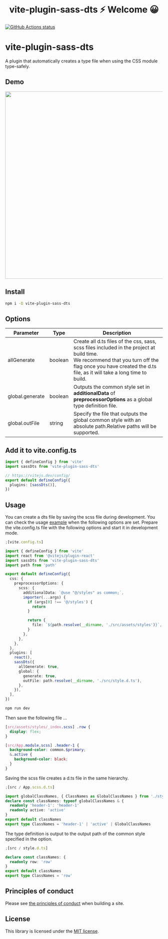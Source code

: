 <h1 align="center">vite-plugin-sass-dts ⚡ Welcome 😀</h1>

<p align="left">
  <a href="https://github.com/actions/setup-node"><img alt="GitHub Actions status" src="https://github.com/activeguild/vite-plugin-sass-dts/workflows/automatic%20release/badge.svg" style="max-width:100%;"></a>
</p>

# vite-plugin-sass-dts

A plugin that automatically creates a type file when using the CSS module type-safely.

## Demo

<img src="https://user-images.githubusercontent.com/39351982/138745772-8b218863-fe28-4573-a86a-fc10a7ab1ac7.gif" width="600" />

## Install

```bash
npm i -D vite-plugin-sass-dts
```

## Options

| Parameter       | Type    | Description                                                                                                                                                                                                       |
| --------------- | ------- | ----------------------------------------------------------------------------------------------------------------------------------------------------------------------------------------------------------------- |
| allGenerate     | boolean | Create all d.ts files of the css, sass, scss files included in the project at build time.<br />We recommend that you turn off the flag once you have created the d.ts file, as it will take a long time to build. |
| global.generate | boolean | Outputs the common style set in <b>additionalData</b> of <b>preprocessorOptions</b> as a global type definition file.                                                                                             |
| global.outFile  | string  | Specify the file that outputs the global common style with an absolute path.Relative paths will be supported.                                                                                                     |

## Add it to vite.config.ts

```ts
import { defineConfig } from 'vite'
import sassDts from 'vite-plugin-sass-dts'

// https://vitejs.dev/config/
export default defineConfig({
  plugins: [sassDts()],
})
```

## Usage

You can create a dts file by saving the scss file during development.
You can check the usage [example](https://github.com/activeguild/vite-plugin-sass-dts/tree/master/example) when the following options are set.
Prepare the vite.config.ts file with the following options and start it in development mode.

```ts
;[vite.config.ts]

import { defineConfig } from 'vite'
import react from '@vitejs/plugin-react'
import sassDts from 'vite-plugin-sass-dts'
import path from 'path'

export default defineConfig({
  css: {
    preprocessorOptions: {
      scss: {
        additionalData: `@use "@/styles" as common;`,
        importer(...args) {
          if (args[0] !== '@/styles') {
            return
          }

          return {
            file: `${path.resolve(__dirname, './src/assets/styles')}`,
          }
        },
      },
    },
  },
  plugins: [
    react(),
    sassDts({
      allGenerate: true,
      global: {
        generate: true,
        outFile: path.resolve(__dirname, './src/style.d.ts'),
      },
    }),
  ],
})
```

```bash
npm run dev
```

Then save the following file ...

```scss
[src/assets/styles/_index.scss] .row {
  display: flex;
}
```

```scss
[src/App.module.scss] .header-1 {
  background-color: common.$primary;
  &.active {
    background-color: black;
  }
}
```

Saving the scss file creates a d.ts file in the same hierarchy.

```ts
;[src / App.scss.d.ts]

import globalClassNames, { ClassNames as GlobalClassNames } from './style.d'
declare const classNames: typeof globalClassNames & {
  readonly 'header-1': 'header-1'
  readonly active: 'active'
}
export default classNames
export type ClassNames = 'header-1' | 'active' | GlobalClassNames
```

The type definition is output to the output path of the common style specified in the option.

```ts
;[src / style.d.ts]

declare const classNames: {
  readonly row: 'row'
}
export default classNames
export type ClassNames = 'row'
```

## Principles of conduct

Please see [the principles of conduct](https://github.com/activeguild/vite-plugin-sass-dts/blob/master/.github/CONTRIBUTING.md) when building a site.

## License

This library is licensed under the [MIT license](https://github.com/activeguild/vite-plugin-sass-dts/blob/master/LICENSE).
